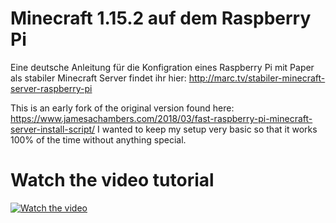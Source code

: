 # Minecraft 1.15.2 auf dem Raspberry Pi 

Eine deutsche Anleitung für die Konfigration eines Raspberry Pi mit Paper als stabiler Minecraft Server findet ihr hier:
http://marc.tv/stabiler-minecraft-server-raspberry-pi

This is an early fork of the original version found here: https://www.jamesachambers.com/2018/03/fast-raspberry-pi-minecraft-server-install-script/ I wanted to keep my setup very basic so that it works 100% of the time without anything special.
 
# Watch the video tutorial

[![Watch the video](https://img.youtube.com/vi/t1cr2UasuhQ/maxresdefault.jpg)](https://youtu.be/t1cr2UasuhQ)
